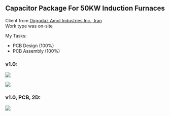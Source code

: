 ## Capacitor Package For 50KW Induction Furnaces

Client from [Dirgodaz Amol Industries Inc., Iran](https://dirgodazamol.com/en/)  
Work type was on-site  

My Tasks:  
- PCB Design (100%)
- PCB Assembly (100%)

### v1.0:
![](https://s32.picofile.com/file/8478342726/v1_0_1.jpg)

![](https://s32.picofile.com/file/8478342734/v1_0_2.jpg)

### v1.0, PCB, 2D:
![](https://s32.picofile.com/file/8478342742/v1_0_PCB_2D.png)